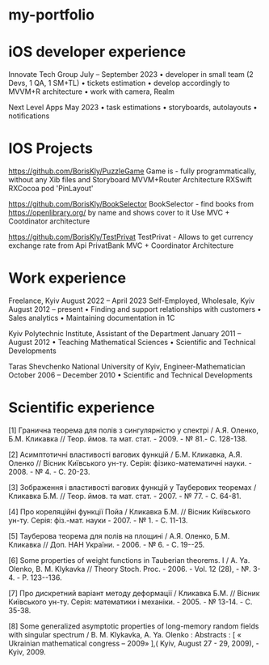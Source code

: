 # my-portfolio

# iOS developer experience

Innovate Tech Group
July – September 2023 
•	developer in small team (2 Devs, 1 QA, 1 SM+TL)
•	tickets estimation 
•	develop accordingly to MVVM+R architecture
•	work with camera, Realm

Next Level Apps
May 2023
•	task estimations
•	storyboards, autolayouts
•	notifications

# IOS Projects

https://github.com/BorisKly/PuzzleGame  Game is - fully programmatically, without any Xib files and Storyboard
MVVM+Router Architecture
RXSwift RXCocoa
pod 'PinLayout'

https://github.com/BorisKly/BookSelector BookSelector - find books from https://openlibrary.org/ by name and shows cover to it
Use MVC + Cootdinator architecture

https://github.com/BorisKly/TestPrivat TestPrivat - Allows to get currency exchange rate from Api PrivatBank
MVC + Coordinator Architecture

# Work experience

Freelance, Kyiv
August 2022 – April 2023
Self-Employed, Wholesale, Kyiv
August 2012 – present
•	Finding and support relationships with customers
•	Sales analytics 
•	Maintaining documentation in 1C


Kyiv Polytechnic Institute, Assistant of the Department 
January 2011 – August 2012
•	Teaching Mathematical Sciences 
•	Scientific and Technical Developments


Taras Shevchenko National University of Kyiv, Engineer-Mathematician
October 2006 – December 2010
•	Scientific and Technical Developments


# Scientific experience

[1]   Гранична теорема для полів з сингулярністю у спектрі / А.Я. Оленко, Б.М. Кликавка // Теор. ймов. та мат. стат. - 2009. - № 81.- C. 128-138. 

[2]   Асимптотичні властивості вагових функцій / Б.М. Кликавка, А.Я. Оленко // Вісник Київського ун-ту. Серія: фізико-математичні науки. - 2008. - № 4. - C. 20-23.

[3]   Зображення і властивості вагових функцій у Тауберових теоремах / Кликавка Б.М. // Теор. ймов. та мат. стат. - 2007. - № 77. - С. 64-81.

[4]   Про кореляційні функції Пойа / Кликавка Б.М. // Вісник Київського ун-ту. Серія: фіз.-мат. науки - 2007. - № 1. - C. 11-13.

[5]   Тауберова теорема для полів на площині / А.Я. Оленко, Б.М. Кликавка // Доп. НАН України. - 2006. - № 6. - С. 19--25.

[6]   Some properties of weight functions in Tauberian theorems.  I / A. Ya. Olenko, B. M. Klykavka // Theory Stoch. Proc. - 2006. - Vol. 12 (28), - №. 3-4. - P. 123--136.

[7]   Про дискретний варіант методу деформації / Кликавка Б.М. // Вісник Київського ун-ту. Серія: математики і механіки. - 2005. - № 13-14. - C. 35-38.

[8]   Some generalized asymptotic properties of long-memory random fields with singular spectrum / B. M. Klykavka, A. Ya. Olenko : Abstracts : [  « Ukrainian mathematical congress – 2009» ],( Kyiv, August 27 - 29, 2009), - Kyiv, 2009.
